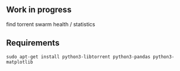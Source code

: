 ## Work in progress
find torrent swarm health / statistics

## Requirements
```
sudo apt-get install python3-libtorrent python3-pandas python3-matplotlib
```
